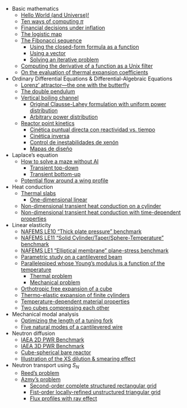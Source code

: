 - Basic mathematics
  - [Hello World (and Universe)!](https://seamplex.com/feenox/examples/basic.html#hello-world-and-universe)
  - [Ten ways of computing *π*](https://seamplex.com/feenox/examples/basic.html#ten-ways-of-computing-pi)
  - [Financial decisions under
  inflation](https://seamplex.com/feenox/examples/basic.html#financial-decisions-under-inflation)
  - [The logistic map](https://seamplex.com/feenox/examples/basic.html#the-logistic-map)
  - [The Fibonacci sequence](https://seamplex.com/feenox/examples/basic.html#the-fibonacci-sequence)
    - [Using the closed-form formula as a
    function](https://seamplex.com/feenox/examples/basic.html#using-the-closed-form-formula-as-a-function)
    - [Using a vector](https://seamplex.com/feenox/examples/basic.html#using-a-vector)
    - [Solving an iterative problem](https://seamplex.com/feenox/examples/basic.html#solving-an-iterative-problem)
  - [Computing the derivative of a function as a Unix
  filter](https://seamplex.com/feenox/examples/basic.html#computing-the-derivative-of-a-function-as-a-unix-filter)
  - [On the evaluation of thermal expansion
  coefficients](https://seamplex.com/feenox/examples/basic.html#on-the-evaluation-of-thermal-expansion-coefficients)
- Ordinary Differential Equations & Differential-Algebraic Equations
  - [Lorenz’ attractor—the one with the
  butterfly](https://seamplex.com/feenox/examples/daes.html#lorenz-attractorthe-one-with-the-butterfly)
  - [The double pendulum](https://seamplex.com/feenox/examples/daes.html#the-double-pendulum)
  - [Vertical boiling channel](https://seamplex.com/feenox/examples/daes.html#vertical-boiling-channel)
    - [Original Clausse-Lahey formulation with uniform power
    distribution](https://seamplex.com/feenox/examples/daes.html#original-clausse-lahey-formulation-with-uniform-power-distribution)
    - [Arbitrary power distribution](https://seamplex.com/feenox/examples/daes.html#arbitrary-power-distribution)
  - [Reactor point kinetics](https://seamplex.com/feenox/examples/daes.html#reactor-point-kinetics)
    - [Cinética puntual directa con reactividad
    vs. tiempo](https://seamplex.com/feenox/examples/daes.html#cinética-puntual-directa-con-reactividad-vs.-tiempo)
    - [Cinética inversa](https://seamplex.com/feenox/examples/daes.html#cinética-inversa)
    - [Control de inestabilidades de
    xenón](https://seamplex.com/feenox/examples/daes.html#control-de-inestabilidades-de-xenón)
    - [Mapas de diseño](https://seamplex.com/feenox/examples/daes.html#mapas-de-diseño)
- Laplace’s equation
  - [How to solve a maze without AI](https://seamplex.com/feenox/examples/laplace.html#how-to-solve-a-maze-without-ai)
    - [Transient top-down](https://seamplex.com/feenox/examples/laplace.html#transient-top-down)
    - [Transient bottom-up](https://seamplex.com/feenox/examples/laplace.html#transient-bottom-up)
  - [Potential flow around a wing
  profile](https://seamplex.com/feenox/examples/laplace.html#potential-flow-around-a-wing-profile)
- Heat conduction
  - [Thermal slabs](https://seamplex.com/feenox/examples/thermal.html#thermal-slabs)
    - [One-dimensional linear](https://seamplex.com/feenox/examples/thermal.html#one-dimensional-linear)
  - [Non-dimensional transient heat conduction on a
  cylinder](https://seamplex.com/feenox/examples/thermal.html#non-dimensional-transient-heat-conduction-on-a-cylinder)
  - [Non-dimensional transient heat conduction with time-dependent
  properties](https://seamplex.com/feenox/examples/thermal.html#non-dimensional-transient-heat-conduction-with-time-dependent-properties)
- Linear elasticity
  - [NAFEMS LE10 “Thick plate pressure”
  benchmark](https://seamplex.com/feenox/examples/mechanical.html#nafems-le10-thick-plate-pressure-benchmark)
  - [NAFEMS LE11 “Solid Cylinder/Taper/Sphere-Temperature”
  benchmark](https://seamplex.com/feenox/examples/mechanical.html#nafems-le11-solid-cylindertapersphere-temperature-benchmark)
  - [NAFEMS LE1 “Elliptical membrane” plane-stress
  benchmark](https://seamplex.com/feenox/examples/mechanical.html#nafems-le1-elliptical-membrane-plane-stress-benchmark)
  - [Parametric study on a cantilevered
  beam](https://seamplex.com/feenox/examples/mechanical.html#parametric-study-on-a-cantilevered-beam)
  - [Parallelepiped whose Young’s modulus is a function of the
  temperature](https://seamplex.com/feenox/examples/mechanical.html#parallelepiped-whose-youngs-modulus-is-a-function-of-the-temperature)
    - [Thermal problem](https://seamplex.com/feenox/examples/mechanical.html#thermal-problem)
    - [Mechanical problem](https://seamplex.com/feenox/examples/mechanical.html#mechanical-problem)
  - [Orthotropic free expansion of a
  cube](https://seamplex.com/feenox/examples/mechanical.html#orthotropic-free-expansion-of-a-cube)
  - [Thermo-elastic expansion of finite
  cylinders](https://seamplex.com/feenox/examples/mechanical.html#thermo-elastic-expansion-of-finite-cylinders)
  - [Temperature-dependent material
  properties](https://seamplex.com/feenox/examples/mechanical.html#temperature-dependent-material-properties)
  - [Two cubes compressing each other](https://seamplex.com/feenox/examples/mechanical.html#two-cubes-compressing-each-other)
- Mechanical modal analysis
  - [Optimizing the length of a tuning
  fork](https://seamplex.com/feenox/examples/modal.html#optimizing-the-length-of-a-tuning-fork)
  - [Five natural modes of a cantilevered
  wire](https://seamplex.com/feenox/examples/modal.html#five-natural-modes-of-a-cantilevered-wire)
- Neutron diffusion
  - [IAEA 2D PWR Benchmark](https://seamplex.com/feenox/examples/neutron_diffusion.html#iaea-2d-pwr-benchmark)
  - [IAEA 3D PWR Benchmark](https://seamplex.com/feenox/examples/neutron_diffusion.html#iaea-3d-pwr-benchmark)
  - [Cube-spherical bare reactor](https://seamplex.com/feenox/examples/neutron_diffusion.html#cube-spherical-bare-reactor)
  - [Illustration of the XS dilution & smearing
  effect](https://seamplex.com/feenox/examples/neutron_diffusion.html#illustration-of-the-xs-dilution-smearing-effect)
- Neutron transport using $S_N$
  - [Reed’s problem](https://seamplex.com/feenox/examples/neutron_sn.html#reeds-problem)
  - [Azmy’s problem](https://seamplex.com/feenox/examples/neutron_sn.html#azmys-problem)
    - [Second-order complete structured rectangular
    grid](https://seamplex.com/feenox/examples/neutron_sn.html#second-order-complete-structured-rectangular-grid)
    - [Fist-order locally-refined unstructured triangular
    grid](https://seamplex.com/feenox/examples/neutron_sn.html#fist-order-locally-refined-unstructured-triangular-grid)
    - [Flux profiles with ray effect](https://seamplex.com/feenox/examples/neutron_sn.html#flux-profiles-with-ray-effect)
